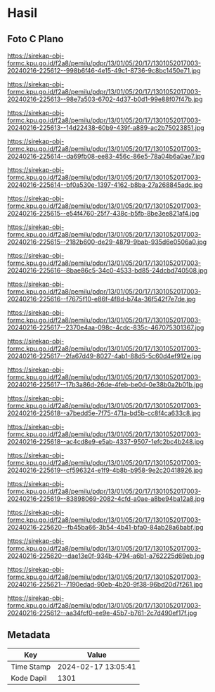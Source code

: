 # Hasil

## Foto C Plano

https://sirekap-obj-formc.kpu.go.id/f2a8/pemilu/pdpr/13/01/05/20/17/1301052017003-20240216-225612--998b6f46-4e15-49c1-8736-9c8bc1450e71.jpg

https://sirekap-obj-formc.kpu.go.id/f2a8/pemilu/pdpr/13/01/05/20/17/1301052017003-20240216-225613--98e7a503-6702-4d37-b0d1-99e88f07f47b.jpg

https://sirekap-obj-formc.kpu.go.id/f2a8/pemilu/pdpr/13/01/05/20/17/1301052017003-20240216-225613--14d22438-60b9-439f-a889-ac2b75023851.jpg

https://sirekap-obj-formc.kpu.go.id/f2a8/pemilu/pdpr/13/01/05/20/17/1301052017003-20240216-225614--da69fb08-ee83-456c-86e5-78a04b6a0ae7.jpg

https://sirekap-obj-formc.kpu.go.id/f2a8/pemilu/pdpr/13/01/05/20/17/1301052017003-20240216-225614--bf0a530e-1397-4162-b8ba-27a268845adc.jpg

https://sirekap-obj-formc.kpu.go.id/f2a8/pemilu/pdpr/13/01/05/20/17/1301052017003-20240216-225615--e54f4760-25f7-438c-b5fb-8be3ee821af4.jpg

https://sirekap-obj-formc.kpu.go.id/f2a8/pemilu/pdpr/13/01/05/20/17/1301052017003-20240216-225615--2182b600-de29-4879-9bab-935d6e0506a0.jpg

https://sirekap-obj-formc.kpu.go.id/f2a8/pemilu/pdpr/13/01/05/20/17/1301052017003-20240216-225616--8bae86c5-34c0-4533-bd85-24dcbd740508.jpg

https://sirekap-obj-formc.kpu.go.id/f2a8/pemilu/pdpr/13/01/05/20/17/1301052017003-20240216-225616--f7675f10-e86f-4f8d-b74a-36f542f7e7de.jpg

https://sirekap-obj-formc.kpu.go.id/f2a8/pemilu/pdpr/13/01/05/20/17/1301052017003-20240216-225617--2370e4aa-098c-4cdc-835c-467075301367.jpg

https://sirekap-obj-formc.kpu.go.id/f2a8/pemilu/pdpr/13/01/05/20/17/1301052017003-20240216-225617--2fa67d49-8027-4ab1-88d5-5c60d4ef912e.jpg

https://sirekap-obj-formc.kpu.go.id/f2a8/pemilu/pdpr/13/01/05/20/17/1301052017003-20240216-225617--17b3a86d-26de-4feb-be0d-0e38b0a2b01b.jpg

https://sirekap-obj-formc.kpu.go.id/f2a8/pemilu/pdpr/13/01/05/20/17/1301052017003-20240216-225618--a7bedd5e-7f75-471a-bd5b-cc8f4ca633c8.jpg

https://sirekap-obj-formc.kpu.go.id/f2a8/pemilu/pdpr/13/01/05/20/17/1301052017003-20240216-225618--ac4cd8e9-e5ab-4337-9507-1efc2bc4b248.jpg

https://sirekap-obj-formc.kpu.go.id/f2a8/pemilu/pdpr/13/01/05/20/17/1301052017003-20240216-225619--cf596324-e1f9-4b8b-b958-9e2c20418926.jpg

https://sirekap-obj-formc.kpu.go.id/f2a8/pemilu/pdpr/13/01/05/20/17/1301052017003-20240216-225619--83898069-2082-4cfd-a0ae-a8be94ba12a8.jpg

https://sirekap-obj-formc.kpu.go.id/f2a8/pemilu/pdpr/13/01/05/20/17/1301052017003-20240216-225620--fb45ba66-3b54-4b41-bfa0-84ab28a6babf.jpg

https://sirekap-obj-formc.kpu.go.id/f2a8/pemilu/pdpr/13/01/05/20/17/1301052017003-20240216-225620--dae13e0f-934b-4794-a6b1-a762225d69eb.jpg

https://sirekap-obj-formc.kpu.go.id/f2a8/pemilu/pdpr/13/01/05/20/17/1301052017003-20240216-225621--7190edad-90eb-4b20-9f38-96bd20d7f261.jpg

https://sirekap-obj-formc.kpu.go.id/f2a8/pemilu/pdpr/13/01/05/20/17/1301052017003-20240216-225612--aa34fcf0-ee9e-45b7-b761-2c7d490ef17f.jpg


## Metadata

| Key        | Value               |
| ---------- | ------------------- |
| Time Stamp | 2024-02-17 13:05:41 |
| Kode Dapil | 1301                |



